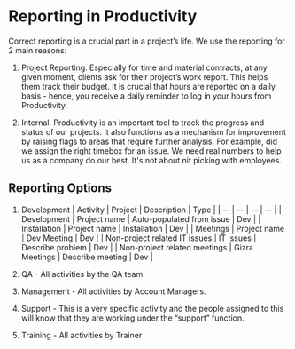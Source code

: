 # Reporting in Productivity

Correct reporting is a crucial part in a project’s life. We use the reporting for 2 main reasons:

1. Project Reporting. Especially for time and material contracts, at any given moment, clients ask for their project’s
work report.  This helps them track their budget. It is crucial that hours are reported on a daily basis - hence, you
receive a daily reminder to log in your hours from Productivity.

2. Internal. Productivity is an important tool to track the progress and status of our projects.  It also functions as a
mechanism for improvement by raising flags to areas that require further analysis. For example, did we assign the right
timebox for an issue. We need real numbers to help us as a company do our best. It's not about nit picking with
employees.

## Reporting Options

1. Development
| Activity | Project | Description | Type |
| -- | -- | -- | -- |
| Development | Project name | Auto-populated from issue | Dev |
| Installation | Project name | Installation | Dev |
| Meetings | Project name | Dev Meeting | Dev |
| Non-project related IT issues | IT issues | Describe problem | Dev |
| Non-project related meetings | Gizra Meetings | Describe meeting | Dev |

2. QA - All activities by the QA team.

3. Management - All activities by Account Managers.

4. Support - This is a very specific activity and the people assigned to this will know that they are working under the “support” function.

5. Training - All activities by Trainer
